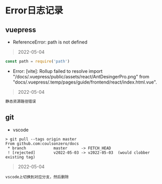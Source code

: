 # Error日志记录




## vuepress



* ReferenceError: path is not defined

> 2022-05-04

```js
const path = require('path')
```

* Error: [vite]: Rollup failed to resolve import "/docs/.vuepress/public/assets/react/AntDesingerPro.png" from "docs/.vuepress/.temp/pages/guide/frontend/react/index.html.vue".

> 2022-05-04

```js
静态资源路径错误
```

## git

* vscode
```
> git pull --tags origin master
From github.com:coulsonzero/docs
 * branch            master      -> FETCH_HEAD
 ! [rejected]        v2022-05-03 -> v2022-05-03  (would clobber existing tag)
```

> 2022-05-04

```
vscode上切换到对应分支，然后删除
```